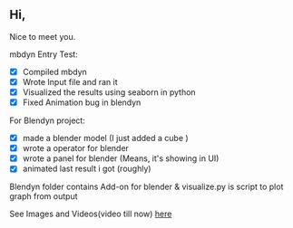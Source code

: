 ## Hi,  

Nice to meet you.

mbdyn Entry Test:
- [x] Compiled mbdyn
- [x] Wrote Input file and ran it
- [x] Visualized the results using seaborn in python
- [x] Fixed Animation bug in blendyn

For Blendyn project:
- [x] made a blender model (I just added a cube )
- [x] wrote a operator for blender
- [x] wrote a panel for blender (Means, it's showing in UI)
- [x] animated last result i got (roughly)

Blendyn folder contains Add-on for blender & visualize.py is script to plot graph from output

See Images and Videos(video till now) [here](https://github.com/SangeetR/mbdyn/tree/master/Images%26Video)


